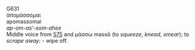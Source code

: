 <body>
  <p>G631<br>  ἀπομάσσομαι  <br> apomassomai  <br><i>ap-om-as‘-som-ahee </i><br>Middle voice from <a href="g0575.htm">575</a> and   μάσσω    massō   (to <i>squeeze</i>, <i>knead</i>, <i>smear</i>); to <i>scrape</i> <i>away:</i> - wipe off.<br></p>
 </body>